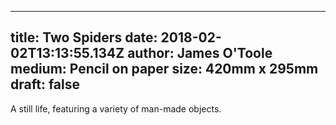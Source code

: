 
---
title: Two Spiders
date: 2018-02-02T13:13:55.134Z
author: James O'Toole
medium: Pencil on paper
size: 420mm x 295mm
draft: false
---

A still life, featuring a variety of man-made objects.
